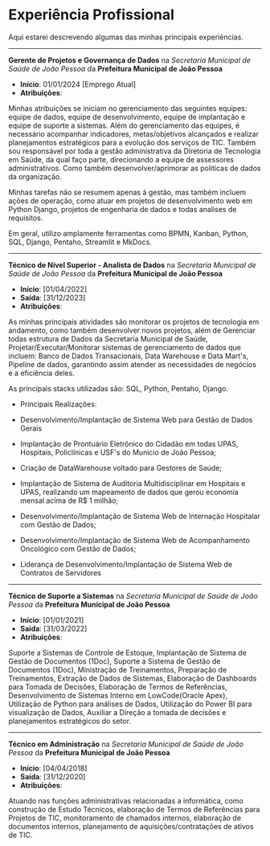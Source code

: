 # Experiência Profissional

Aqui estarei descrevendo algumas das minhas principais experiências.

---

**Gerente de Projetos e Governança de Dados** na *Secretaria Municipal de Saúde de João Pessoa* da **Prefeitura Municipal de João Pessoa**

- **Início**: 01/01/2024 [Emprego Atual]<br> 
- **Atribuições**: 


Minhas atribuições se iniciam no gerenciamento das seguintes equipes: equipe de dados, equipe de desenvolvimento, equipe de implantação e equipe de suporte a sistemas. Além do gerenciamento das equipes, é necessário acompanhar indicadores, metas/objetivos alcançados e realizar planejamentos estratégicos para a evolução dos serviços de TIC. Também sou responsável por toda a gestão administrativa da Diretoria de Tecnologia em Saúde, da qual faço parte, direcionando a equipe de assessores administrativos. Como também desenvolver/aprimorar as politicas de dados da organização.

Minhas tarefas não se resumem apenas à gestão, mas também incluem ações de operação, como atuar em projetos de desenvolvimento web em Python Django, projetos de engenharia de dados e todas analises de requisitos.

Em geral, utilizo amplamente ferramentas como BPMN, Kanban, Python, SQL, Django, Pentaho, Streamlit e MkDocs.

---

**Técnico de Nível Superior - Analista de Dados** na *Secretaria Municipal de Saúde de João Pessoa* da **Prefeitura Municipal de João Pessoa**

- **Início**: [01/04/2022]
- **Saída**: [31/12/2023]
- **Atribuições**:

As minhas principais atividades são monitorar os projetos de tecnologia em andamento, como também desenvolver novos projetos, além de Gerenciar todas estrutura de Dados da Secretaria Municipal de Saúde, Projetar/Executar/Monitorar sistemas de gerenciamento de dados que incluem: Banco de Dados Transacionais, Data Warehouse e Data Mart's, Pipeline de dados, garantindo assim atender as necessidades de negócios e a eficiência deles. 

As principais stacks utilizadas são: SQL, Python, Pentaho, Django.

- Principais Realizações:

- Desenvolvimento/Implantação de Sistema Web para Gestão de Dados Gerais
- Implantação de Prontuário Eletrônico do Cidadão em todas UPAS, Hospitais, Policlínicas e USF's do Municio de João Pessoa;
- Criação de DataWarehouse voltado para Gestores de Saúde;
- Implantação de Sistema de Auditoria Multidisciplinar em Hospitais e UPAS, realizando um mapeamento de dados que gerou economia mensal acima de R$ 1 milhão;
- Desenvolvimento/Implantação de Sistema Web de Internação Hospitalar com Gestão de Dados;
- Desenvolvimento/Implantação de Sistema Web de Acompanhamento Oncológico com Gestão de Dados;
- Liderança de Desenvolvimento/Implantação de Sistema Web de Contratos de Servidores

---

**Técnico de Suporte a Sistemas** na *Secretaria Municipal de Saúde de João Pessoa* da **Prefeitura Municipal de João Pessoa**

- **Início**: [01/01/2021]
- **Saída**: [31/03/2022]
- **Atribuições**:

Suporte a Sistemas de Controle de Estoque, Implantação de Sistema de Gestão de Documentos (1Doc), Suporte a Sistema de Gestão de Documentos (1Doc), Ministração de Treinamentos, Preparação de Treinamentos, Extração de Dados de Sistemas, Elaboração de Dashboards para Tomada de Decisões, Elaboração de Termos de Referências, Desenvolvimento de Sistemas Interno em LowCode(Oracle Apex), Utilização de Python para análises de Dados, Utilização do Power BI para visualização de Dados, Auxiliar a Direção a tomada de decisões e planejamentos estratégicos do setor.

---

**Técnico em Administração** na *Secretaria Municipal de Saúde de João Pessoa* da **Prefeitura Municipal de João Pessoa**

- **Início**: [04/04/2018]
- **Saída**: [31/12/2020]
- **Atribuições**:

Atuando nas funções administrativas relacionadas a informática, como construção de Estudo Técnicos, elaboração de Termos de Referências para Projetos de TIC, monitoramento de chamados internos, elaboração de documentos internos, planejamento de aquisições/contratações de ativos de TIC.
